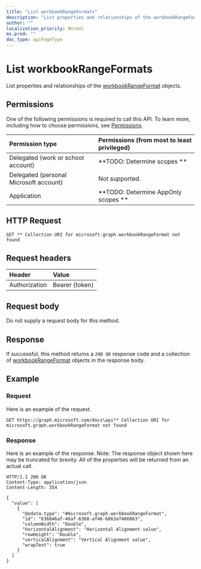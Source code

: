 ```yaml
---
title: "List workbookRangeFormats"
description: "List properties and relationships of the workbookRangeFormat objects."
author: ""
localization_priority: Normal
ms.prod: ""
doc_type: apiPageType
---
```


# List workbookRangeFormats

List properties and relationships of the [workbookRangeFormat](../resources/workbookrangeformat.md) objects.

## Permissions
One of the following permissions is required to call this API. To learn more, including how to choose permissions, see [Permissions](/concepts/permissions-reference.md).

|Permission type|Permissions (from most to least privileged)|
|:---|:---|
|Delegated (work or school account)|**TODO: Determine scopes **|
|Delegated (personal Microsoft account)|Not supported.|
|Application|**TODO: Determine AppOnly scopes **|

## HTTP Request
<!-- {
  "blockType": "ignored"
}
-->
``` http
GET ** Collection URI for microsoft.graph.workbookRangeFormat not found
```

## Request headers
|Header|Value|
|:---|:---|
|Authorization|Bearer {token}|

## Request body
Do not supply a request body for this method.

## Response
If successful, this method returns a `200 OK` response code and a collection of [workbookRangeFormat](../resources/workbookrangeformat.md) objects in the response body.

## Example

### Request
Here is an example of the request.
<!-- {
  "blockType": "request",
  "name": "get_workbookrangeformat"
}
-->
``` http
GET https://graph.microsoft.com/docs\api** Collection URI for microsoft.graph.workbookRangeFormat not found
```

### Response
Here is an example of the response. Note: The response object shown here may be truncated for brevity. All of the properties will be returned from an actual call.
<!-- {
  "blockType": "response",
  "truncated": true,
  "@odata.type": "collection(microsoft.graph.workbookrangeformat)"
}
-->
``` http
HTTP/1.1 200 OK
Content-Type: application/json
Content-Length: 354

{
  "value": [
    {
      "@odata.type": "#microsoft.graph.workbookRangeFormat",
      "id": "636846af-46af-6368-af46-6863af466863",
      "columnWidth": "Double",
      "horizontalAlignment": "Horizontal Alignment value",
      "rowHeight": "Double",
      "verticalAlignment": "Vertical Alignment value",
      "wrapText": true
    }
  ]
}
```


